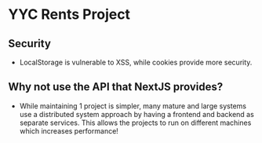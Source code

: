 # YYC Rents Project


## Security
- LocalStorage is vulnerable to XSS, while cookies provide more security.

## Why not use the API that NextJS provides?
- While maintaining 1 project is simpler, many mature and large systems use a distributed system approach by having a frontend and backend as separate services. This allows the projects to run on different machines which increases performance!